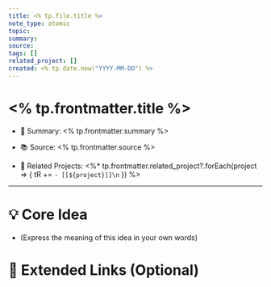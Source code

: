 ```yaml
---
title: <% tp.file.title %>
note_type: atomic
topic: 
summary: 
source: 
tags: []
related_project: []
created: <% tp.date.now("YYYY-MM-DD") %>
---
```

# <% tp.frontmatter.title %>

- 🧠 Summary: <% tp.frontmatter.summary %>

- 📚 Source: <% tp.frontmatter.source %>

- 📂 Related Projects:
		<%* tp.frontmatter.related_project?.forEach(project => {
	  tR += `- [[${project}]]\n`
		}) %>

---

# 💡 Core Idea

- (Express the meaning of this idea in your own words)

# 🔗 Extended Links (Optional)

